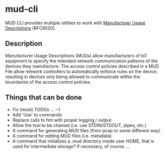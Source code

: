 # mud-cli

MUD CLI provides multiple utilities to work with [Manufacturer Usage Descriptions](https://datatracker.ietf.org/doc/rfc8520/) (RFC8520).

## Description

Manufacturer Usage Descriptions (MUDs) allow manufacturers of IoT equipment to specify the intended network communication patterns of the devices they manufacture. 
The access control policies described in a MUD File allow network controllers to automatically enforce rules on the device, resulting in devices only being allowed to communicate within the boundaries of the access control policies. 

## Things that can be done

* Fix (most) TODOs ... :-)
* Add 'Use' to commands
* Replace calls to fmt with proper logging / output
* Allow the tool to be chained (i.e. use STDIN/STDOUT, pipes, etc.)
* A command for generating MUD files (from pcap or some different way)
* A command for editing MUD files (i.e. metadata)
* A command that initializes a .mud directory inside user HOME, that is used for intermediate storage? If necessary, of course.
...